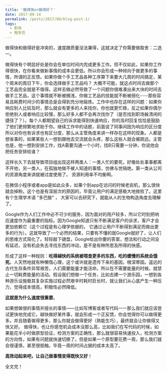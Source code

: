 ```yaml
---
title: '做得快or做得好？'
date: 2017-09-14
permalink: /posts/2017/09/blog-post-1/
tags:
  - 职场
  - 程序员
---
```


做得快和做得好是冲突的，速度跟质量没法兼得，这就决定了你需要做取舍：二选一。

做得快有个明显好处是你会在单位时间内完成更多工作。但不仅如此，如果你工作得很快，在你看来做新事情的成本会更低。所以你会形成一种倾向于做更多的事情，所谓的正反馈。如果你做个手工艺品各种工序算下来要大几周的时间搞定，某个周末的周日下午，你会选择做手工艺品吗？
大概不可能，就这点时间去做那个工艺品完全就是不值得。这样去做必然导致了一个问题你很难凑出来大块的时间去做手工艺品，这个事情就不断被搁浅，你做工艺品的技能就不断被弱化----那些容易且耗费时间少的事情总是会得到充分地锻炼。工作中也存在这样的问题：如果你响应别人比较及时，那么就会有更多的人来找你，你也就更忙碌，反之如果你偶尔拒绝别人或者响应比较慢，那么好多人都不会再次找你了（是否找到职场躲清闲的捷径了？）。每个人都期望自己的诉求能得到快速响应，你的及时回复恰恰是鼓励了他们更频繁地求助于你。继续工作中的话题，前面说了同事间因为响应的区分度所以对你也有诉求也有区分度，那么从主管角度来讲一样存在这样的现象。人都是想省事的，如果某些人一想到跟他去交流就会头疼，那么这些人就会被疏远。主管也是，他一想到安排工作，找A需要沟通一个小时，找B只需要一分钟，你说他会把任务安排给谁？

这样长久下去就导致项目组出现这样两类人：一类人忙的要死，好像处处事事都离不开他，另一类人，在孤独地做不被人知道的事情，仿佛与世隔绝。第一类从公司的资源角度来讲就被过度使用了。
资源利用率不均衡啊。

在微信小程序或者app是如此众多，如果个别app在访问的时候老宕机，那么很快就会掉粉。这个也是有深层次的原因的，毕竟让用户的满足感极大地挫败了。这里有个生理学术语 "多巴胺" ，
大家可以去研究下，就能从人的生物构造角度去理解了。

Google作为人们工作中必不可少的服务，因为面对的用户较多，所以它时刻把响应速度作为最重要的指标。因为Google知道只有不断满足客户的诉求，客户才会更加依赖它（这个过程是有心理学依据的，
它通过让用户不断得到满足而做出更多的行为）。这就导致了一个必然的结果，只要有不懂的就Google就好了，让人们的思维方式简化了。轻轻敲下键盘，Google给出你要的答案，想法和行动之间没有延迟，没有机会失去寻找东西的冲动，是不是有种所思及所得的快感。

形成了这样一种规则：**吃得越快的系统被喂食更多的东西，吃的缓慢的系统会饿死**。人天然地就有种懒惰心理，这个或许就是遗传下来的基因，根深蒂固。遥远的古代生存条件异常艰苦，人们需要能量才能活命。所以在不需要能量的时候，就禁止一切耗费能量的活动。假设我们想做一个任务，比如去建一个游乐园，一想到各种游乐设施极其复杂实施过程必然艰辛时耗时巨长时，就让我们从心底产生一种压力，觉得成本很高，积极性必然降低。

**这就是为什么速度很重要**。

如果想做很的事情并擅长的事情——比如写博客或者写代码一一那么我们就应该尝试更快地完成它。越快做好某件事，就会形成一个正反馈，你会觉得你可以做得更多。并且随着做得更多，那么你就会做得更好（熟能生巧），最终就会让你做得又快又好。
做得快，也让你感觉机会成本没那么高，比如我们在写代码的时候，如果能花半小时做原型验证，检测方案的正确性，那么就很容易快速投入，检测方案的方向性，如果有问题就快速切换了。但是如果一个原型要花费一周，那么我们就会很谨慎，甚至很抵触。毕竟一周的时间占据的成本太高了。

**高效动起来吧，让自己做事情变得既快又好**！


全文完！

